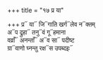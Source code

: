 +++
title = "१७ प्र या"

+++
प्र᳓ या᳓ जि᳓गाति खर्ग᳓लेव न᳓क्तम्  
अ᳓प द्रुहा᳓ तनु᳓वं गू᳓हमाना  
वव्राँ᳓ अनन्ताँ᳓ अ᳓व सा᳓ पदीष्ट  
ग्रा᳓वाणो घ्नन्तु रक्ष᳓स उपब्दइः᳓